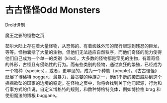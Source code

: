 # 古古怪怪Odd Monsters

Drold译制

魔王之影的怪物之页

茹尔大陆上存在着大量怪物，从恐怖的、有着蜘蛛外形的爬行眼球到残忍的巨龙，等等。怪物囊括了大量的生物，但他们无法适应自然秩序，而他们奇怪的能力使得他们自己成为一个单一的类别（kind）。大多数的怪物都是罕见的生物，有着奇怪的外形，古怪且有侵略性的行为。而有些类别的怪物，通过疯狂的繁殖，已经成为一个物种（species），或者，更罕见的，成为一个种族（people）。《古古怪怪》延展了博格特
boggart，最暴力，最贪婪的种族之一，他们不断的袭击威胁到这个摇摇欲坠的国家的边境的稳定。在怪物之页中，你将会找到关于他们起源，行为和行事方式的传说，自定义博格特的规则，和数种博格特变体，例如博拉格
brag 和使用魔法的博根 buggane。

 
